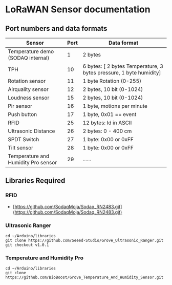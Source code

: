 # LoRaWAN Sensor documentation

## Port numbers and data formats

Sensor | Port | Data format
---------|----------|---
Temperature demo (SODAQ internal) | 1 | 2 bytes
TPH | 10 | 6 bytes: [ 2 bytes Temperature, 3 bytes pressure, 1 byte humidity]
Rotation sensor | 11 | 1 byte Rotation (0-255)
Airquality sensor | 12 | 2 bytes, 10 bit (0-1024) 
Loudness sensor | 15 | 2 bytes, 10 bit (0-1024)
Pir sensor | 16 | 1 byte, motions per minute
Push button | 17 | 1 byte, 0x01 == event
RFID | 25 | 12 bytes: Id in ASCII |
Ultrasonic Distance | 26 | 2 bytes: 0 - 400 cm |
SPDT Switch | 27 | 1 byte: 0x00 or 0xFF |
Tilt sensor | 28 | 1 byte: 0x00 or 0xFF |
Temperature and Humidity Pro sensor | 29 | ...... |

## Libraries Required

### RFID

* [https://github.com/SodaqMoja/Sodaq_RN2483.git](https://github.com/SodaqMoja/Sodaq_RN2483.git)

### Ultrasonic Ranger

```shell
cd ~/Arduino/libraries
git clone https://github.com/Seeed-Studio/Grove_Ultrasonic_Ranger.git
git checkout v1.0.1
```

### Temperature and Humidity Pro

```shell
cd ~/Arduino/libraries
git clone https://github.com/BioBoost/Grove_Temperature_And_Humidity_Sensor.git
```